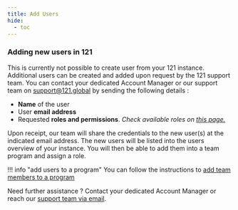 ```yaml
---
title: Add Users
hide:
  - toc
---
```

### Adding new users in 121

This is currently not possible to create user from your 121 instance. Additional users can be created and added upon request by the 121 support team. You can contact your dedicated Account Manager or our support team on <a href="mailto:support@121.global">support@121.global</a> by sending the following details : 

- **Name** of the user
- User **email address**
- Requested **roles and permissions**. *Check available roles on [this page.](../users/description-roles.md)*

Upon receipt, our team will share the credentials to the new user(s) at the indicated email address. The new users will be listed into the users overview of your instance. You will then be able to add them into a team program and assign a role.


!!! info "add users to a program"
    You can follow the instructions to [add team members to a program](../team/add-team-members.md)


Need further assistance ? Contact your dedicated Account Manager or reach our <a href="mailto:support@121.global">support team via email</a>.
